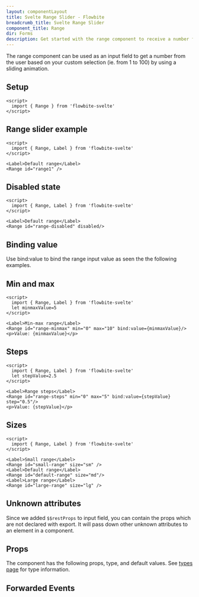 ```yaml
---
layout: componentLayout
title: Svelte Range Slider - Flowbite
breadcrumb_title: Svelte Range Slider
component_title: Range
dir: Forms
description: Get started with the range component to receive a number from the user anywhere from 1 to 100 by sliding form control horizontally based on multiple options
---
```


<script>
  import { TableProp, TableDefaultRow, DocBadgeList } from '../../utils'
  import { Badge, A } from '$lib'
  import { props as items } from '../../props/Range.json'

  const events = ["on:change","on:click","on:keydown","on:keypress","on:keyup"];

  let minmaxValue=5
  // lib files
  const libFiles = import.meta.glob('$lib/forms/Range.svelte')
</script>



The range component can be used as an input field to get a number from the user based on your custom selection (ie. from 1 to 100) by using a sliding animation.

## Setup

```svelte example hideOutput
<script>
  import { Range } from 'flowbite-svelte'
</script>
```

## Range slider example

```svelte example
<script>
  import { Range, Label } from 'flowbite-svelte'
</script>

<Label>Default range</Label>
<Range id="range1" />
```

## Disabled state

```svelte example hideScript
<script>
  import { Range, Label } from 'flowbite-svelte'
</script>

<Label>Default range</Label>
<Range id="range-disabled" disabled/>
```

## Binding value

Use bind:value to bind the range input value as seen the the following examples.

## Min and max

```svelte example
<script>
  import { Range, Label } from 'flowbite-svelte'
  let minmaxValue=5
</script>

<Label>Min-max range</Label>
<Range id="range-minmax" min="0" max="10" bind:value={minmaxValue}/>
<p>Value: {minmaxValue}</p>
```

## Steps

```svelte example
<script>
  import { Range, Label } from 'flowbite-svelte'
  let stepValue=2.5
</script>

<Label>Range steps</Label>
<Range id="range-steps" min="0" max="5" bind:value={stepValue} step="0.5"/>
<p>Value: {stepValue}</p>
```

## Sizes

```svelte example class="space-y-6" hideScript
<script>
  import { Range, Label } from 'flowbite-svelte'
</script>

<Label>Small range</Label>
<Range id="small-range" size="sm" />
<Label>Default range</Label>
<Range id="default-range" size="md"/>
<Label>Large range</Label>
<Range id="large-range" size="lg" />
```

## Unknown attributes

Since we added `$$restProps` to input field, you can contain the props which are not declared with export. It will pass down other unknown attributes to an element in a component.

## Props

The component has the following props, type, and default values. See <A href="/docs/pages/typescript">types page</A> for type information.

<TableProp>
  <TableDefaultRow {items} rowState='hover' />
</TableProp>

## Forwarded Events

<DocBadgeList items={events} />

